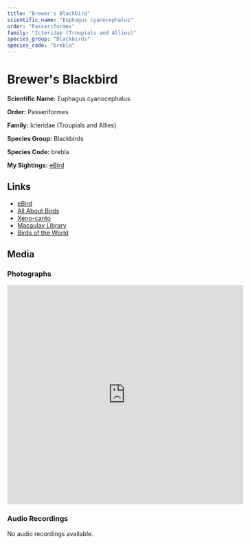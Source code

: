 ```yaml
---
title: "Brewer's Blackbird"
scientific_name: "Euphagus cyanocephalus"
order: "Passeriformes"
family: "Icteridae (Troupials and Allies)"
species_group: "Blackbirds"
species_code: "brebla"
---
```


# Brewer's Blackbird

**Scientific Name:** Euphagus cyanocephalus

**Order:** Passeriformes

**Family:** Icteridae (Troupials and Allies)

**Species Group:** Blackbirds

**Species Code:** brebla

**My Sightings:** [eBird](https://ebird.org/lifelist?r=world&time=life&spp=brebla)

## Links
* [eBird](https://ebird.org/species/brebla) 
* [All About Birds](https://www.allaboutbirds.org/guide/brebla) 
* [Xeno-canto](https://www.xeno-canto.org/species/brebla) 
* [Macaulay Library](https://search.macaulaylibrary.org/catalog?taxonCode=brebla&sort=rating_rank_desc)
* [Birds of the World](https://birdsoftheworld.org/bow/species/brebla)

## Media
### Photographs
<iframe src="https://macaulaylibrary.org/asset/614231410/embed" width="550" height="510" frameborder="0" allowfullscreen></iframe>

### Audio Recordings
No audio recordings available.
